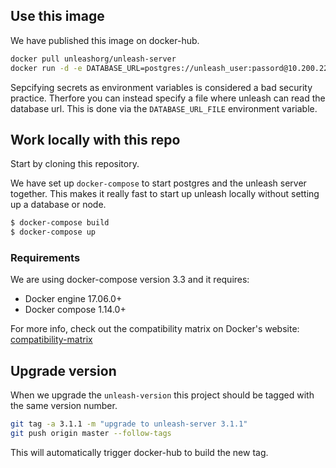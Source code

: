 ## Use this image

We have published this image on docker-hub. 

```bash
docker pull unleashorg/unleash-server
docker run -d -e DATABASE_URL=postgres://unleash_user:passord@10.200.229.44:5432/unleash unleashorg/unleash-server
```


Sepcifying secrets as environment variables is considered a bad security practice. Therfore you can instead specify a file where unleash can read the database url. This is done via the `DATABASE_URL_FILE` environment variable. 


## Work locally with this repo 
Start by cloning this repository. 

We have set up `docker-compose` to start postgres and the unleash server together. This makes it really fast to start up
unleash locally without setting up a database or node.

```bash
$ docker-compose build
$ docker-compose up
```

### Requirements
We are using docker-compose version 3.3 and it requires:

- Docker engine 17.06.0+
- Docker compose 1.14.0+

For more info, check out the compatibility matrix on Docker's website: [compatibility-matrix](
https://docs.docker.com/compose/compose-file/compose-versioning/#compatibility-matrix)



## Upgrade version
When we upgrade the `unleash-version` this project should be tagged with the same version number.

```bash
git tag -a 3.1.1 -m "upgrade to unleash-server 3.1.1"
git push origin master --follow-tags
```

This will automatically trigger docker-hub to build the new tag. 
